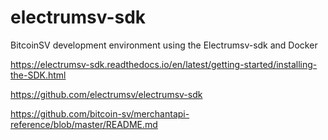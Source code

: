 # electrumsv-sdk
BitcoinSV development environment using the Electrumsv-sdk and Docker

https://electrumsv-sdk.readthedocs.io/en/latest/getting-started/installing-the-SDK.html

https://github.com/electrumsv/electrumsv-sdk

https://github.com/bitcoin-sv/merchantapi-reference/blob/master/README.md

